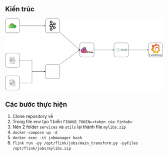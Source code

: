 ## Kiến trúc
![Kiến trúc](images/Realtime.jpg)

## Các bước thực hiện
1. Clone repository về
2. Trong file env tạo 1 biến `FINHUB_TOKEN=<token của finhub>` 
3. Nén 2 folder `services` và `utils` lại thành file `mylibs.zip`
4. `docker-compose up -d`
5. `docker exec -it jobmanager bash`
6. `flink run -py /opt/flink/jobs/main_transform.py -pyFiles /opt/flink/jobs/mylibs.zip`
